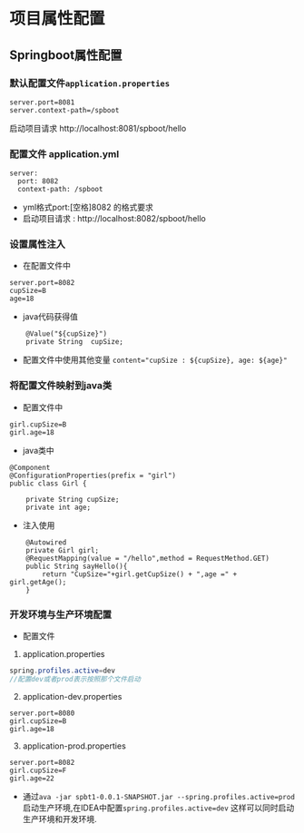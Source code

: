 
# 项目属性配置

## Springboot属性配置
### 默认配置文件`application.properties`
```
server.port=8081
server.context-path=/spboot
```
 启动项目请求 http://localhost:8081/spboot/hello
### 配置文件 application.yml
```
server:
  port: 8082
  context-path: /spboot
```
* yml格式port:[空格]8082 的格式要求
* 启动项目请求 : http://localhost:8082/spboot/hello

### 设置属性注入
* 在配置文件中
```
server.port=8082
cupSize=B
age=18
```
* java代码获得值
```
    @Value("${cupSize}")
    private String  cupSize;
 ```
* 配置文件中使用其他变量 `content="cupSize : ${cupSize}, age: ${age}"`
 
### 将配置文件映射到java类
* 配置文件中
```
girl.cupSize=B
girl.age=18
```
* java类中
```
@Component
@ConfigurationProperties(prefix = "girl")
public class Girl {

    private String cupSize;
    private int age;

```
* 注入使用
```
    @Autowired
    private Girl girl;
    @RequestMapping(value = "/hello",method = RequestMethod.GET)
    public String sayHello(){
        return "CupSize="+girl.getCupSize() + ",age =" + girl.getAge();
    }
```

### 开发环境与生产环境配置
* 配置文件
1. application.properties
```java
spring.profiles.active=dev
//配置dev或者prod表示按照那个文件启动
```
2. application-dev.properties
```
server.port=8080
girl.cupSize=B
girl.age=18
```
3. application-prod.properties
```
server.port=8082
girl.cupSize=F
girl.age=22

```
* 通过`ava -jar spbt1-0.0.1-SNAPSHOT.jar --spring.profiles.active=prod`启动生产环境,在IDEA中配置`spring.profiles.active=dev`
这样可以同时启动生产环境和开发环境.




